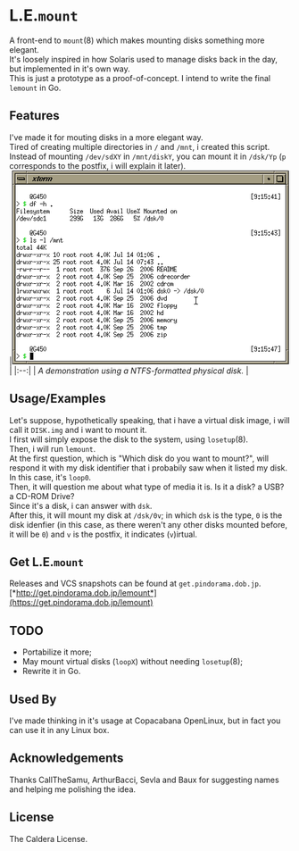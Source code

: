 # L.E.`mount`

A front-end to `mount`(8) which makes mounting disks something more elegant.  
It's loosely inspired in how Solaris used to manage disks back in the day, but implemented in it's own way.  
This is just a prototype as a proof-of-concept. I intend to write the final `lemount` in Go.  

## Features

I've made it for mouting disks in a more elegant way.  
Tired of creating multiple directories in `/` and `/mnt`, i created this script.  
Instead of mounting `/dev/sdXY` in `/mnt/diskY`, you can mount it in `/dsk/Yp` (`p` corresponds to the postfix, i will explain it later).  
|![img/Screenshot_2021-07-14_09-16-21.png](img/Screenshot_2021-07-14_09-16-21.png) |
|:--:|
| *A demonstration using a NTFS-formatted physical disk.* |

## Usage/Examples

Let's suppose, hypothetically speaking, that i have a virtual disk image, i will call it `DISK.img` and i want to mount it.  
I first will simply expose the disk to the system, using `losetup`(8).  
Then, i will run `lemount`.  
At the first question, which is "Which disk do you want to mount?", will respond it with my disk identifier that i probabily saw when it listed my disk.  
In this case, it's `loop0`.  
Then, it will question me about what type of media it is. Is it a disk? a USB? a CD-ROM Drive?  
Since it's a disk, i can answer with `dsk`.  
After this, it will mount my disk at `/dsk/0v`; in which `dsk` is the type, `0` is the disk idenfier (in this case, as there weren't any other disks mounted before, it will be `0`) and `v` is the postfix, it indicates (`v`)irtual.  

## Get L.E.`mount`

Releases and VCS snapshots can be found at `get.pindorama.dob.jp`.  
[*http://get.pindorama.dob.jp/lemount*](https://get.pindorama.dob.jp/lemount)  

## TODO

- Portabilize it more;
- May mount virtual disks (`loopX`) without needing `losetup`(8);
- Rewrite it in Go.

## Used By

I've made thinking in it's usage at Copacabana OpenLinux, but in fact you can use it in any Linux box.

## Acknowledgements

Thanks CallTheSamu, ArthurBacci, Sevla and Baux for suggesting names and helping me polishing the idea.

## License

The Caldera License.
